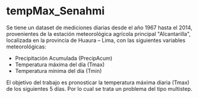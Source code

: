 # tempMax_Senahmi

Se tiene un dataset de mediciones diarias desde el año 1967 hasta el 2014, provenientes de la estación meteorológica agrícola principal "Alcantarilla", localizada en la provincia de Huaura – Lima, con las
siguientes variables meteorológicas: 

- Precipitación Acumulada (PrecipAcum)
- Temperatura máxima del día (Tmax)
- Temperatura mínima del día (Tmin)

 El objetivo del trabajo es pronosticar la temperatura máxima diaria (Tmax) de los siguientes 5 días. Por lo cual se trata un problema del tipo multistep.
